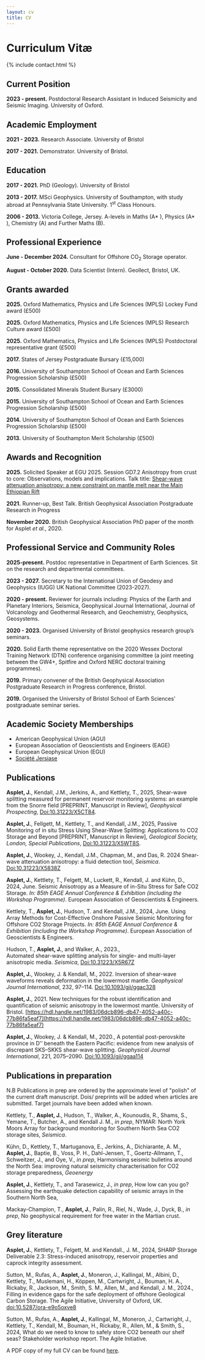 ```yaml
---
layout: cv
title: CV
---
```


# Curriculum Vitæ

{% include contact.html %}

## Current Position

**2023 - present.** Postdoctoral Research Assistant in Induced Seismicity and Seismic Imaging. University of Oxford. 

## Academic Employment

**2021 - 2023.** Research Associate. University of Bristol

**2017 - 2021.** Demonstrator. University of Bristol. 

## Education

**2017 - 2021.** PhD (Geology). University of Bristol

**2013 - 2017.** MSci Geophysics. University of Southampton, with study abroad at Pennsylvania State University. 1<sup>st</sup> Class Honours.

**2006 - 2013.** Victoria College, Jersey. A-levels in Maths (A* ), Physics (A* ), Chemistry (A) and Further Maths (B).
 
## Professional Experience

**June - December 2024.** Consultant for Offshore CO<sub>2</sub> Storage operator.

**August - October 2020.** Data Scientist (Intern). Geollect, Bristol, UK. 

## Grants awarded

**2025.** Oxford Mathematics, Physics and Life Sciences (MPLS) Lockey Fund award (£500)

**2025.** Oxford Mathematics, Physics and Life Sciences (MPLS) Research Culture award (£500)

**2025.** Oxford Mathematics, Physics and Life Sciences (MPLS) Postdoctoral representative grant (£500)

**2017.** States of Jersey Postgraduate Bursary (£15,000)

**2016.** University of Southampton School of Ocean and Earth Sciences Progression Scholarship (£500)

**2015.** Consolidated Minerals Student Bursary (£3000)

**2015.** University of Southampton School of Ocean and Earth Sciences Progression Scholarship (£500)

**2014.** University of Southampton School of Ocean and Earth Sciences Progression Scholarship (£500)

**2013.** University of Southampton Merit Scholarship (£500)

## Awards and Recognition

**2025.** Solicited Speaker at EGU 2025. Session GD7.2 Anisotropy from crust to core: Observations, models and implications. Talk title: [Shear-wave attenuation anisotropy: a new constraint on mantle melt near the Main Ethiopian Rift](https://meetingorganizer.copernicus.org/EGU25/EGU25-11699.html)

**2021.** Runner-up, Best Talk. British Geophysical Association Postgraduate Research in Progress

**November 2020.** British Geophysical Association PhD paper of the month for Asplet _et al._, 2020.

## Professional Service and Community Roles

**2025-present.** Postdoc representative in Department of Earth Sciences. Sit on the research and departmental committees.  

**2023 - 2027.** Secretary to the International Union of Geodesy and Geophysics (IUGG) UK National Committee (2023-2027).

**2020 - present.** Reviewer for journals including: Physics of the Earth and Planetary Interiors, Seismica, Geophysical Journal International, Journal of Volcanology and Geothermal Research, and Geochemistry, Geophysics, Geosystems. 

**2020 - 2023.** Organised University of Bristol geophysics research group’s seminars.

**2020.** Solid Earth theme representative on the 2020 Wessex Doctoral Training Network (DTN) conference organising committee (a joint meeting between the GW4+, Spitfire and Oxford NERC doctoral training programmes).

**2019.** Primary convener of the British Geophysical Association Postgraduate Research in Progress conference, Bristol.

**2019.** Organised the University of Bristol School of Earth Sciences' postgraduate seminar series.

## Academic Society Memberships

 - American Geophysical Union (AGU)
 - European Association of Geoscientists and Engineers (EAGE)
 - European Geophysical Union (EGU)
 - [Société Jersiase](https://www.societe.je/)

## Publications 

**Asplet, J.**, Kendall, J.M., Jerkins, A., and Kettlety, T., 2025, Shear-wave splitting measured for permanent reservoir monitoring systems: an example from the Snorre field [PREPRINT, Manuscript in Review], _Geophysical Prospecting_, [Doi:10.31223/X5CT84](https://doi.org/10.31223/X5CT84).

**Asplet, J.**, Fellgett, M., Kettlety, T., and Kendall, J.M., 2025, Passive Monitoring of in situ Stress Using Shear-Wave Splitting: Applications to CO2 Storage and Beyond [PREPRINT, Manuscript in Review], _Geological Society, London, Special Publications_, [Doi:10.31223/X5WT8S](https://doi.org/10.31223/X5WT8S).

**Asplet, J.**, Wookey, J., Kendall, J.M., Chapman, M., and Das, R. 2024 
Shear-wave attenuation anisotropy: a fluid detection tool, _Seismica_. [Doi:10.31223/X5838Z](https://doi.org/10.31223/X5838Z)

**Asplet, J.**, Kettlety, T., Felgett, M., Luckett, R., Kendall, J. and Kühn, D., 2024, June. Seismic Anisotropy as a Measure of in-Situ Stress for Safe CO2 Storage. _In: 85th EAGE Annual Conference & Exhibition (including the Workshop Programme)_. European Association of Geoscientists & Engineers.

Kettlety, T., **Asplet, J.**, Hudson, T. and Kendall, J.M., 2024, June. Using Array Methods for Cost-Effective Onshore Passive Seismic Monitoring for Offshore CO2 Storage Projects. _In: 85th EAGE Annual Conference & Exhibition (including the Workshop Programme)_. European Association of Geoscientists & Engineers.

Hudson, T., **Asplet, J.**, and Walker, A., 2023.,  
Automated shear-wave splitting analysis for single- and multi-layer anisotropic media. _Seismica_, [Doi:10.31223/X5R67Z](https://doi.oig/10.31223/X5R67Z)

**Asplet, J.**, Wookey, J. & Kendall, M., 2022.
Inversion of shear-wave waveforms reveals deformation in the lowermost mantle. 
_Geophysical Journal International_, 232, 97–114. [Doi:10.1093/gji/ggac328](https://doi.org/10.1093/gji/ggac328)

**Asplet, J.**, 2021.
New techniques for the robust identification and quantification of seismic anisotropy in the lowermost mantle. University of Bristol. [https://hdl.handle.net/1983/06dcb896-db47-4052-a40c-77b86fa5eaf7](https://hdl.handle.net/1983/06dcb896-db47-4052-a40c-77b86fa5eaf7)

**Asplet, J.**, Wookey, J. & Kendall, M., 2020., 
A potential post-perovskite province in D’’ beneath the Eastern Pacific: evidence from new analysis of discrepant SKS–SKKS shear-wave splitting.
_Geophysical Journal International_, 221, 2075–2090. [Doi:10.1093/gji/ggaa114](https://doi.org/10.1093/gji/ggaa114)

## Publications in preparation

N.B Publications in prep are ordered by the approximate level of "polish" of the current draft manuscript. Dois/ preprints will be added when articles are submitted. Target journals have been added when known.

Kettlety, T., **Asplet, J.**, Hudson, T., Walker, A., Kounoudis, R., Shams, S., Yemane, T., Butcher, A., and Kendall J. M., _in prep_, NYMAR: North York Moors Array for background monitoring for Southern North Sea CO2 storage sites, _Seismica_. 

Kühn, D., Kettlety, T., Martuganova, E., Jerkins, A., Dichiarante, A. M., **Asplet, J.**, Baptie, B., Voss, P. H., Dahl-Jensen, T., Goertz-Allmann, T., Schweitzer, J., and Oye, V.,  _in prep_, Harmonising seismic bulletins around the North Sea: improving natural seismicity characterisation for CO2 storage preparedness, _Geoenergy_

**Asplet, J.**, Kettlety, T., and Tarasewicz, J., _in prep_, How low can you go? Assessing the earthquake detection capability of seismic arrays in the Southern North Sea,  

Mackay-Champion, T., **Asplet, J.**, Palin, R., Riel, N., Wade, J., Dyck, B., _in prep_, No geophysical requirement for free water in the Martian crust.

## Grey literature

**Asplet, J.**, Kettlety, T., Felgett, M. and Kendall., J. M., 2024, SHARP Storage Deliverable 2.3: Stress-induced anisotropy, reservoir properties and caprock integrity assessment. 

Sutton, M., Rufas, A., **Asplet, J.**, Moneron, J., Kallingal, M., Albini, D., Kettlety, T., Muslemani, H., Köppen, M., Cartwright, J., Bouman, H. A., Rickaby, R., Jackson, M., Smith, S. M., Allen, M., and Kendall, J. M., 2024., Filling in evidence gaps for the safe deployment of offshore Geological Carbon Storage. The Agile Initiative, University of Oxford, UK. [doi:10.5287/ora-e9o5oxve8](https://doi.org/doi:10.5287/ora-e9o5oxve8)

Sutton, M., Rufas, A., **Asplet, J.**, Kallingal, M., Moneron, J., Cartwright, J., Kettlety, T., Kendall, M., Bouman, H., Rickaby, R., Allen, M., & Smith, S., 2024, What do we need to know to safely store CO2 beneath our shelf seas? Stakeholder workshop report. The Agile Initiative.



A PDF copy of my full CV can be found [here](/assets/files/J_Asplet_CV.pdf).

